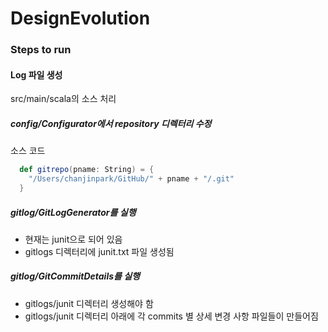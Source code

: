 # DesignEvolution


### Steps to run

#### Log 파일 생성
src/main/scala의 소스 처리

##### config/Configurator에서 repository 디렉터리 수정
소스 코드

```scala
  def gitrepo(pname: String) = {
    "/Users/chanjinpark/GitHub/" + pname + "/.git"
  }
```

##### gitlog/GitLogGenerator를 실행
* 현재는 junit으로 되어 있음
* gitlogs 디렉터리에 junit.txt 파일 생성됨

##### gitlog/GitCommitDetails를 실행
* gitlogs/junit 디렉터리 생성해야 함
* gitlogs/junit 디렉터리 아래에 각 commits 별 상세 변경 사항 파일들이 만들어짐 

